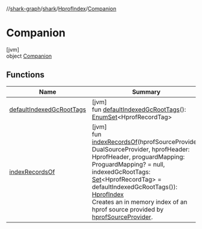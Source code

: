 //[shark-graph](../../../../index.md)/[shark](../../index.md)/[HprofIndex](../index.md)/[Companion](index.md)

# Companion

[jvm]\
object [Companion](index.md)

## Functions

| Name | Summary |
|---|---|
| [defaultIndexedGcRootTags](default-indexed-gc-root-tags.md) | [jvm]<br>fun [defaultIndexedGcRootTags](default-indexed-gc-root-tags.md)(): [EnumSet](https://docs.oracle.com/javase/8/docs/api/java/util/EnumSet.html)&lt;HprofRecordTag&gt; |
| [indexRecordsOf](index-records-of.md) | [jvm]<br>fun [indexRecordsOf](index-records-of.md)(hprofSourceProvider: DualSourceProvider, hprofHeader: HprofHeader, proguardMapping: ProguardMapping? = null, indexedGcRootTags: [Set](https://kotlinlang.org/api/latest/jvm/stdlib/kotlin.collections/-set/index.html)&lt;HprofRecordTag&gt; = defaultIndexedGcRootTags()): [HprofIndex](../index.md)<br>Creates an in memory index of an hprof source provided by [hprofSourceProvider](index-records-of.md). |
